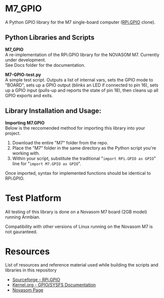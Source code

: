 # M7_GPIO
A Python GPIO library for the M7 single-board computer ([RPi.GPIO](https://sourceforge.net/projects/raspberry-gpio-python/) clone).

## Python Libraries and Scripts

**M7_GPIO**<br>
A re-implementation of the RPi.GPIO library for the NOVASOM M7. Currently under development.<br>
See Docs folder for the documentation.

**M7-GPIO-test.py**<br>
A simple test script. Outputs a list of internal vars, sets the GPIO mode to "BOARD", sets up a GPIO output (blinks an LED if connected to pin 16), sets up a GPIO input (pulls-up and reports the state of pin 18), then cleans up all GPIO exports and exits.

## Library Installation and Usage:
**Importing M7.GPIO**<br>
Below is the reccomended method for importing this library into your project.
1. Download the entire "M7" folder from the repo.
1. Place the "M7" folder in the same directory as the Python script you're working with.
1. Within your script, substitute the traditional "`import RPi.GPIO as GPIO`" line for "`import M7.GPIO as GPIO`".

Once imported, syntax for implemented functions should be identical to RPi.GPIO.

# Test Platform

All testing of this library is done on a Novasom M7 board (2GB model) running Armbian.

Compatibility with other versions of Linux running on the Novasom M7 is not gauranteed.

# Resources
List of resources and reference material used while building the scripts and libraries in this repository
* [Sourceforge - RPi.GPIO](https://sourceforge.net/projects/raspberry-gpio-python/)
* [Kernel.org - GPIO/SYSFS Documentation](https://www.kernel.org/doc/Documentation/gpio/sysfs.txt)
* [Novasom Page ](http://www.novasondustries.com)
